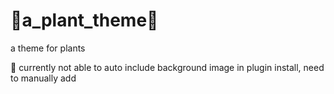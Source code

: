 # :leaves:a_plant_theme:leaves:
a theme for plants

:seedling: currently not able to auto include background image in plugin install, need to manually add
